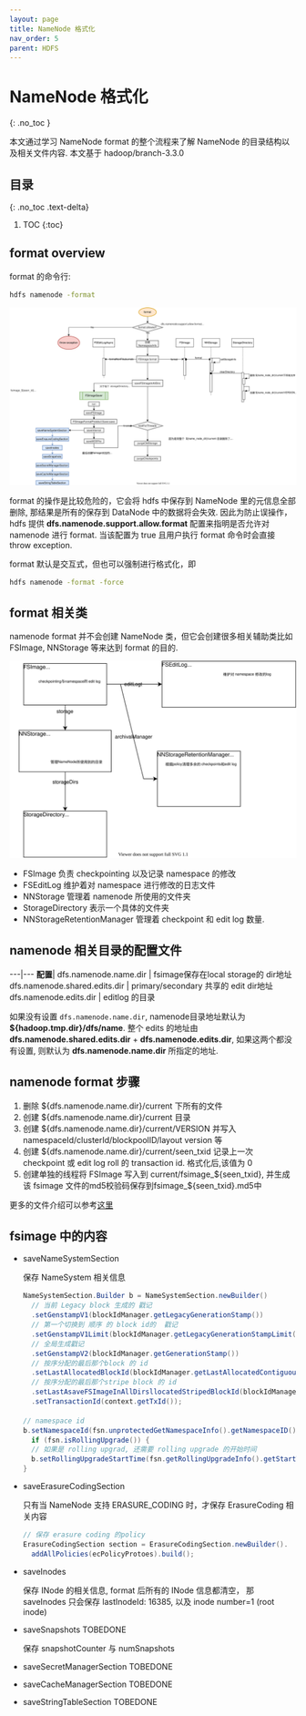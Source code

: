 ```yaml
---
layout: page
title: NameNode 格式化
nav_order: 5
parent: HDFS
---
```


# NameNode 格式化
{: .no_toc }

本文通过学习 NameNode format 的整个流程来了解 NameNode 的目录结构以及相关文件内容. 本文基于 hadoop/branch-3.3.0

## 目录
{: .no_toc .text-delta}

1. TOC
{:toc}

## format overview

format 的命令行:

``` bash
hdfs namenode -format
```

![format-overview](/docs/hdfs/nn-format/hdfs-NN-format.svg)

format 的操作是比较危险的，它会将 hdfs 中保存到 NameNode 里的元信息全部删除, 那结果是所有的保存到 DataNode 中的数据将会失效. 因此为防止误操作， hdfs 提供 **dfs.namenode.support.allow.format** 配置来指明是否允许对 namenode 进行 format. 当该配置为 true 且用户执行 format 命令时会直接 throw exception.

format 默认是交互式，但也可以强制进行格式化，即

``` bash
hdfs namenode -format -force
```

## format 相关类

namenode format 并不会创建 NameNode 类，但它会创建很多相关辅助类比如 FSImage, NNStorage 等来达到 format 的目的.

![format-overview](/docs/hdfs/nn-format/hdfs-FSImage.svg)

- FSImage 负责 checkpointing 以及记录 namespace 的修改
- FSEditLog 维护着对 namespace 进行修改的日志文件
- NNStorage 管理着 namenode 所使用的文件夹
- StorageDirectory 表示一个具体的文件夹
- NNStorageRetentionManager 管理着 checkpoint 和 edit log 数量.

## namenode 相关目录的配置文件

---|---
**配置**|
dfs.namenode.name.dir  | fsimage保存在local storage的 dir地址
dfs.namenode.shared.edits.dir | primary/secondary 共享的 edit dir地址
dfs.namenode.edits.dir        | editlog 的目录

如果没有设置 `dfs.namenode.name.dir`, namenode目录地址默认为 **${hadoop.tmp.dir}/dfs/name**. 整个 edits 的地址由 **dfs.namenode.shared.edits.dir** + **dfs.namenode.edits.dir**, 如果这两个都没有设置, 则默认为 **dfs.namenode.name.dir** 所指定的地址.

## namenode format 步骤

1. 删除 ${dfs.namenode.name.dir}/current 下所有的文件
2. 创建 ${dfs.namenode.name.dir}/current 目录
3. 创建 ${dfs.namenode.name.dir}/current/VERSION 并写入 namespaceId/clusterId/blockpoolID/layout version 等
4. 创建 ${dfs.namenode.name.dir}/current/seen_txid 记录上一次 checkpoint 或 edit log roll 的 transaction id. 格式化后,该值为 0
5. 创建单独的线程将 FSImage 写入到 current/fsimage_${seen_txid}, 并生成该 fsimage 文件的md5校验码保存到fsimage_${seen_txid}.md5中

更多的文件介绍可以参考[这里](https://docs.cloudera.com/runtime/7.2.0/data-protection/topics/hdfs-namenodes.html)

## fsimage 中的内容

- saveNameSystemSection
  
  保存 NameSystem 相关信息

  ``` java
  NameSystemSection.Builder b = NameSystemSection.newBuilder()
    // 当前 Legacy block 生成的 戳记
    .setGenstampV1(blockIdManager.getLegacyGenerationStamp())
    // 第一个切换到 顺序 的 block id的  戳记
    .setGenstampV1Limit(blockIdManager.getLegacyGenerationStampLimit())
    // 全局生成戳记
    .setGenstampV2(blockIdManager.getGenerationStamp())
    // 按序分配的最后那个block 的 id
    .setLastAllocatedBlockId(blockIdManager.getLastAllocatedContiguousBlockId())
    // 按序分配的最后那个stripe block 的 id
    .setLastAsaveFSImageInAllDirsllocatedStripedBlockId(blockIdManager.getLastAllocatedStripedBlockId())
    .setTransactionId(context.getTxId());

  // namespace id
  b.setNamespaceId(fsn.unprotectedGetNamespaceInfo().getNamespaceID());
    if (fsn.isRollingUpgrade()) {
    // 如果是 rolling upgrad, 还需要 rolling upgrade 的开始时间 
    b.setRollingUpgradeStartTime(fsn.getRollingUpgradeInfo().getStartTime());
  }
  ```

- saveErasureCodingSection
  
  只有当 NameNode 支持 ERASURE_CODING 时，才保存 ErasureCoding 相关内容

  ``` java
  // 保存 erasure coding 的policy
  ErasureCodingSection section = ErasureCodingSection.newBuilder().
    addAllPolicies(ecPolicyProtoes).build();
  ```

- saveInodes
  
  保存 INode 的相关信息, format 后所有的  INode 信息都清空， 那 saveInodes 只会保存 lastInodeId: 16385, 以及 inode number=1 (root inode)

- saveSnapshots TOBEDONE
  
  保存 snapshotCounter 与 numSnapshots

- saveSecretManagerSection TOBEDONE
- saveCacheManagerSection TOBEDONE
- saveStringTableSection TOBEDONE
